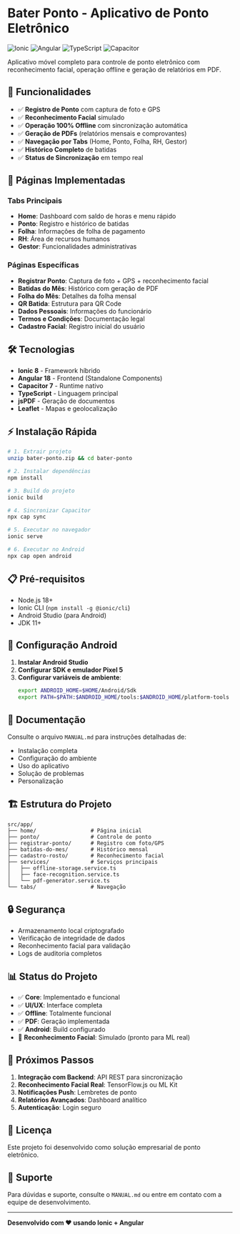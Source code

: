# Bater Ponto - Aplicativo de Ponto Eletrônico

![Ionic](https://img.shields.io/badge/Ionic-8.0-blue)
![Angular](https://img.shields.io/badge/Angular-18.0-red)
![TypeScript](https://img.shields.io/badge/TypeScript-5.0-blue)
![Capacitor](https://img.shields.io/badge/Capacitor-7.0-green)

Aplicativo móvel completo para controle de ponto eletrônico com reconhecimento facial, operação offline e geração de relatórios em PDF.

## 🚀 Funcionalidades

- ✅ **Registro de Ponto** com captura de foto e GPS
- ✅ **Reconhecimento Facial** simulado
- ✅ **Operação 100% Offline** com sincronização automática
- ✅ **Geração de PDFs** (relatórios mensais e comprovantes)
- ✅ **Navegação por Tabs** (Home, Ponto, Folha, RH, Gestor)
- ✅ **Histórico Completo** de batidas
- ✅ **Status de Sincronização** em tempo real

## 📱 Páginas Implementadas

### Tabs Principais
- **Home**: Dashboard com saldo de horas e menu rápido
- **Ponto**: Registro e histórico de batidas
- **Folha**: Informações de folha de pagamento
- **RH**: Área de recursos humanos
- **Gestor**: Funcionalidades administrativas

### Páginas Específicas
- **Registrar Ponto**: Captura de foto + GPS + reconhecimento facial
- **Batidas do Mês**: Histórico com geração de PDF
- **Folha do Mês**: Detalhes da folha mensal
- **QR Batida**: Estrutura para QR Code
- **Dados Pessoais**: Informações do funcionário
- **Termos e Condições**: Documentação legal
- **Cadastro Facial**: Registro inicial do usuário

## 🛠️ Tecnologias

- **Ionic 8** - Framework híbrido
- **Angular 18** - Frontend (Standalone Components)
- **Capacitor 7** - Runtime nativo
- **TypeScript** - Linguagem principal
- **jsPDF** - Geração de documentos
- **Leaflet** - Mapas e geolocalização

## ⚡ Instalação Rápida

```bash
# 1. Extrair projeto
unzip bater-ponto.zip && cd bater-ponto

# 2. Instalar dependências
npm install

# 3. Build do projeto
ionic build

# 4. Sincronizar Capacitor
npx cap sync

# 5. Executar no navegador
ionic serve

# 6. Executar no Android
npx cap open android
```

## 📋 Pré-requisitos

- Node.js 18+
- Ionic CLI (`npm install -g @ionic/cli`)
- Android Studio (para Android)
- JDK 11+

## 🔧 Configuração Android

1. **Instalar Android Studio**
2. **Configurar SDK e emulador Pixel 5**
3. **Configurar variáveis de ambiente**:
   ```bash
   export ANDROID_HOME=$HOME/Android/Sdk
   export PATH=$PATH:$ANDROID_HOME/tools:$ANDROID_HOME/platform-tools
   ```

## 📖 Documentação

Consulte o arquivo `MANUAL.md` para instruções detalhadas de:
- Instalação completa
- Configuração do ambiente
- Uso do aplicativo
- Solução de problemas
- Personalização

## 🏗️ Estrutura do Projeto

```
src/app/
├── home/                 # Página inicial
├── ponto/                # Controle de ponto
├── registrar-ponto/      # Registro com foto/GPS
├── batidas-do-mes/       # Histórico mensal
├── cadastro-rosto/       # Reconhecimento facial
├── services/             # Serviços principais
│   ├── offline-storage.service.ts
│   ├── face-recognition.service.ts
│   └── pdf-generator.service.ts
└── tabs/                 # Navegação
```

## 🔒 Segurança

- Armazenamento local criptografado
- Verificação de integridade de dados
- Reconhecimento facial para validação
- Logs de auditoria completos

## 📊 Status do Projeto

- ✅ **Core**: Implementado e funcional
- ✅ **UI/UX**: Interface completa
- ✅ **Offline**: Totalmente funcional
- ✅ **PDF**: Geração implementada
- ✅ **Android**: Build configurado
- 🔄 **Reconhecimento Facial**: Simulado (pronto para ML real)

## 🚀 Próximos Passos

1. **Integração com Backend**: API REST para sincronização
2. **Reconhecimento Facial Real**: TensorFlow.js ou ML Kit
3. **Notificações Push**: Lembretes de ponto
4. **Relatórios Avançados**: Dashboard analítico
5. **Autenticação**: Login seguro

## 📝 Licença

Este projeto foi desenvolvido como solução empresarial de ponto eletrônico.

## 👥 Suporte

Para dúvidas e suporte, consulte o `MANUAL.md` ou entre em contato com a equipe de desenvolvimento.

---

**Desenvolvido com ❤️ usando Ionic + Angular**

